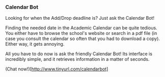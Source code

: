 ### Calendar Bot

Looking for when the Add/Drop deadline is? Just ask the Calendar Bot!

Finding the needed date in the Academic Calendar can be quite tedious. You either have to browse the school's website or search in a pdf file (in case you consult the calendar so often that you had to download a copy). Either way, it gets annoying.

All you have to do now is ask the friendly Calendar Bot! Its interface is incredibly simple, and it retrieves information in a matter of seconds.

(Chat now!)[http://www.tinyurl.com/calendarbot]
